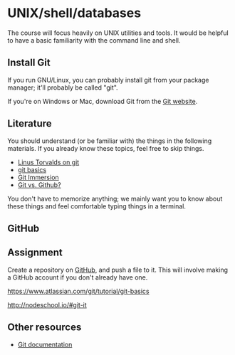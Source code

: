 # UNIX/shell/databases

The course will focus heavily on UNIX utilities and tools.
It would be helpful to have a basic familiarity with the command line and shell.

## Install Git
If you run GNU/Linux, you can probably install git from your package manager;
it'll probably be called "git".

If you're on Windows or Mac, download Git from the [Git website](http://git-scm.com/downloads).

## Literature
You should understand (or be familiar with) the things in the following materials.
If you already know these topics, feel free to skip things.

* [Linus Torvalds on git](http://www.youtube.com/watch?v=4XpnKHJAok8)
* [git basics](http://www.codeschool.com/courses/try-git)
* [Git Immersion](http://gitimmersion.com/)
* [Git vs. Github?](http://www.jahya.net/blog/?2013-05-git-vs-github)

You don't have to memorize anything; we mainly want you to know about these
things and feel comfortable typing things in a terminal.

## GitHub

## Assignment
Create a repository on [GitHub](https://github.com), and push a file to it.
This will involve making a GitHub account if you don't already have one.

https://www.atlassian.com/git/tutorial/git-basics

http://nodeschool.io/#git-it

## Other resources

* [Git documentation](http://git-scm.com/doc)
